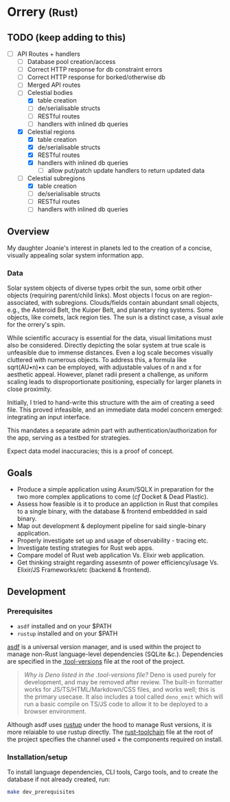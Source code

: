 # Orrery <small>(Rust)</small>

## TODO (keep adding to this)

- [ ] API Routes + handlers
  - [ ] Database pool creation/access
  - [ ] Correct HTTP response for db constraint errors
  - [ ] Correct HTTP response for borked/otherwise db
  - [ ] Merged API routes
  - [ ] Celestial bodies
    - [x] table creation
    - [ ] de/serialisable structs
    - [ ] RESTful routes
    - [ ] handlers with inlined db queries
  - [x] Celestial regions
    - [x] table creation
    - [x] de/serialisable structs
    - [x] RESTful routes
    - [x] handlers with inlined db queries
      - [ ] allow put/patch update handlers to return updated data
  - [ ] Celestial subregions
    - [x] table creation
    - [ ] de/serialisable structs
    - [ ] RESTful routes
    - [ ] handlers with inlined db queries

## Overview

My daughter Joanie's interest in planets led to the creation of a concise,
visually appealing solar system information app.

### Data

Solar system objects of diverse types orbit the sun, some orbit other objects
(requiring parent/child links). Most objects I focus on are region-associated,
with subregions. Clouds/fields contain abundant small objects, e.g., the
Asteroid Belt, the Kuiper Belt, and planetary ring systems. Some objects, like
comets, lack region ties. The sun is a distinct case, a visual axle for the
orrery's spin.

While scientific accuracy is essential for the data, visual limitations must
also be considered. Directly depicting the solar system at true scale is
unfeasible due to immense distances. Even a log scale becomes visually cluttered
with numerous objects. To address this, a formula like sqrt(AU•n)•x can be
employed, with adjustable values of n and x for aesthetic appeal. However,
planet radii present a challenge, as uniform scaling leads to disproportionate
positioning, especially for larger planets in close proximity.

Initially, I tried to hand-write this structure with the aim of creating a seed
file. This proved infeasible, and an immediate data model concern emerged:
integrating an input interface.

This mandates a separate admin part with authentication/authorization for the
app, serving as a testbed for strategies.

Expect data model inaccuracies; this is a proof of concept.

## Goals

- Produce a simple application using Axum/SQLX in preparation for the two more
  complex applications to come (_cf_ Docket & Dead Plastic).
- Assess how feasible is it to produce an appliction in Rust that compiles to a
  single binary, with the database & frontend embeddded in said binary.
- Map out development & deployment pipeline for said single-binary application.
- Properly investigate set up and usage of observability - tracing etc.
- Investigate testing strategies for Rust web apps.
- Compare model of Rust web application Vs. Elixir web application.
- Get thinking straight regarding assesmtn of power efficiency/usage Vs.
  Elixir/JS Frameworks/etc (backend & frontend).

## Development

### Prerequisites

- `asdf` installed and on your $PATH
- `rustup` installed and on your $PATH

[asdf](https://asdf-vm.com/) is a universal version manager, and is used within
the project to manage non-Rust language-level dependencies (SQLite &c.).
Dependencies are specified in the [.tool-versions](./.tool-versions) file at the
root of the project.

> _Why is Deno listed in the .tool-versions file?_ Deno is used purely for
> development, and may be removed after review. The built-in formatter works for
> JS/TS/HTML/Markdown/CSS files, and works well; this is the primary usecase. It
> also includes a tool called `deno_emit` which will run a basic compile on
> TS/JS code to allow it to be deployed to a browser environment.

Although asdf uses [rustup](https://rustup.rs/) under the hood to manage Rust
versions, it is more relaiable to use rustup directly. The
[rust-toolchain](./rust-toolchain.toml) file at the root of the project
specifies the channel used + the components required on install.

### Installation/setup

To install language dependencies, CLI tools, Cargo tools, and to create the
database if not already created, run:

```sh
make dev_prerequisites
```
